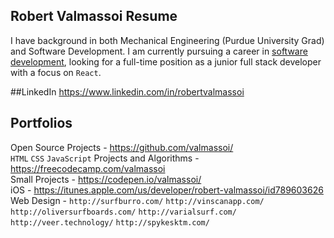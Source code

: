 ## Robert Valmassoi Resume
I have background in both Mechanical Engineering (Purdue University Grad) and Software Development. I am currently pursuing a career in [software development](https://github.com/valmassoi/resume/blob/master/Valmassoi_Resume_Soft-Dev.md), looking for a full-time position as a junior full stack developer with a focus on `React`.

##LinkedIn
https://www.linkedin.com/in/robertvalmassoi

## Portfolios
Open Source Projects - https://github.com/valmassoi/  
`HTML` `CSS` `JavaScript` Projects and Algorithms - https://freecodecamp.com/valmassoi  
Small Projects - https://codepen.io/valmassoi/  
iOS - https://itunes.apple.com/us/developer/robert-valmassoi/id789603626  
Web Design - `http://surfburro.com/` `http://vinscanapp.com/` `http://oliversurfboards.com/` `http://varialsurf.com/` `http://veer.technology/` `http://spykesktm.com/`
